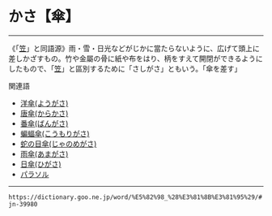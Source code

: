 # かさ【傘】

------------

《「[笠](https://dictionary.goo.ne.jp/word/%E7%AC%A0/#jn-39977)」と同語源》雨・雪・日光などがじかに當たらないように、広げて頭上に差しかざすもの。竹や金屬の骨に紙や布をはり、柄をすえて開閉ができるようにしたもので、「[笠](https://dictionary.goo.ne.jp/word/%E7%AC%A0/#jn-39977)」と區別するために「さしがさ」ともいう。「傘を差す」


関連語

-   [洋傘(ようがさ)](https://dictionary.goo.ne.jp/word/%E6%B4%8B%E5%82%98_%28%E3%82%88%E3%81%86%E3%81%8C%E3%81%95%29/#jn-226233)
-   [唐傘(からかさ)](https://dictionary.goo.ne.jp/word/%E5%82%98_%28%E3%81%8B%E3%82%89%E3%81%8B%E3%81%95%29/#jn-45593)
-   [番傘(ばんがさ)](https://dictionary.goo.ne.jp/word/%E7%95%AA%E5%82%98/#jn-180903)
-   [蝙蝠傘(こうもりがさ)](https://dictionary.goo.ne.jp/word/%E8%9D%99%E8%9D%A0%E5%82%98/#jn-75236)
-   [蛇の目傘(じゃのめがさ)](https://dictionary.goo.ne.jp/word/%E8%9B%87%E3%81%AE%E7%9B%AE%E5%82%98/#jn-102520)
-   [雨傘(あまがさ)](https://dictionary.goo.ne.jp/word/%E9%9B%A8%E5%82%98/#jn-6173)
-   [日傘(ひがさ)](https://dictionary.goo.ne.jp/word/%E6%97%A5%E5%82%98_%28%E3%81%B2%E3%81%8C%E3%81%95%29/#jn-183332)
-   [パラソル](https://dictionary.goo.ne.jp/word/%E3%83%91%E3%83%A9%E3%82%BD%E3%83%AB/#jn-179802)
---
`https://dictionary.goo.ne.jp/word/%E5%82%98_%28%E3%81%8B%E3%81%95%29/#jn-39980`